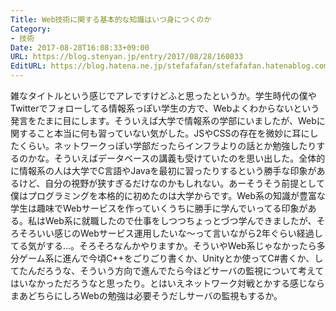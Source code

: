```yaml
---
Title: Web技術に関する基本的な知識はいつ身につくのか
Category:
- 技術
Date: 2017-08-28T16:08:33+09:00
URL: https://blog.stenyan.jp/entry/2017/08/28/160833
EditURL: https://blog.hatena.ne.jp/stefafafan/stefafafan.hatenablog.com/atom/entry/8599973812292809790
---
```


雑なタイトルという感じでアレですけどふと思ったというか。学生時代の僕やTwitterでフォローしてる情報系っぽい学生の方で、Webよくわからないという発言をたまに目にします。そういえば大学で情報系の学部にいましたが、Webに関すること本当に何も習っていない気がした。JSやCSSの存在を微妙に耳にしたくらい。ネットワークっぽい学部だったらインフラよりの話とか勉強したりするのかな。そういえばデータベースの講義も受けていたのを思い出した。全体的に情報系の人は大学でC言語やJavaを最初に習ったりするという勝手な印象があるけど、自分の視野が狭すぎるだけなのかもしれない。あーそうそう前提として僕はプログラミングを本格的に初めたのは大学からです。Web系の知識が豊富な学生は趣味でWebサービスを作っていくうちに勝手に学んでいってる印象がある。私はWeb系に就職したので仕事をしつつちょっとづつ学んできましたが、そろそろいい感じのWebサービス運用したいな〜って言いながら2年ぐらい経過してる気がする…。そろそろなんかやりますか。そういやWeb系じゃなかったら多分ゲーム系に進んで今頃C++をごりごり書くか、Unityとか使ってC#書くか、してたんだろうな、そういう方向で進んでたら今ほどサーバの監視について考えてはいなかっただろうなと思ったり。とはいえネットワーク対戦とかする感じならまあどちらにしろWebの勉強は必要そうだしサーバの監視もするか。

